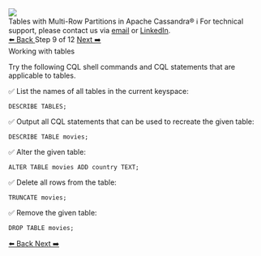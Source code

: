 <!-- TOP -->
<div class="top">
  <img src="https://datastax-academy.github.io/katapod-shared-assets/images/ds-academy-logo.svg" />
  <div class="scenario-title-section">
    <span class="scenario-title">Tables with Multi-Row Partitions in Apache Cassandra®</span>
    <span class="scenario-subtitle">ℹ️ For technical support, please contact us via <a href="mailto:aleksandr.volochnev@datastax.com">email</a> or <a href="https://dtsx.io/aleks">LinkedIn</a>.</span>
  </div>
</div>

<!-- NAVIGATION -->
<div id="navigation-top" class="navigation-top">
 <a href='command:katapod.loadPage?[{"step":"step8-astra"}]'
   class="btn btn-dark navigation-top-left">⬅️ Back
 </a>
<span class="step-count"> Step 9 of 12</span>
 <a href='command:katapod.loadPage?[{"step":"step10-astra"}]'
    class="btn btn-dark navigation-top-right">Next ➡️
  </a>
</div>

<!-- CONTENT -->

<div class="step-title">Working with tables</div>

Try the following CQL shell commands and CQL statements that are applicable to tables. 

✅ List the names of all tables in the current keyspace:
```
DESCRIBE TABLES;
```

✅ Output all CQL statements that can be used to recreate the given table:
```
DESCRIBE TABLE movies;
```

✅ Alter the given table:
```
ALTER TABLE movies ADD country TEXT;
```

✅ Delete all rows from the table:
```
TRUNCATE movies;
```

✅ Remove the given table:
```
DROP TABLE movies;
```

<!-- NAVIGATION -->
<div id="navigation-bottom" class="navigation-bottom">
 <a href='command:katapod.loadPage?[{"step":"step8-astra"}]'
   class="btn btn-dark navigation-bottom-left">⬅️ Back
 </a>
 <a href='command:katapod.loadPage?[{"step":"step10-astra"}]'
    class="btn btn-dark navigation-bottom-right">Next ➡️
  </a>
</div>

